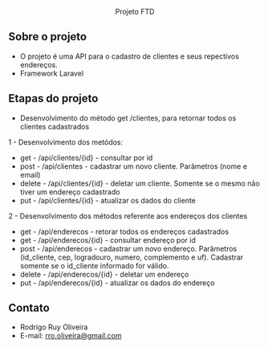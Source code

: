 <p align="center">Projeto FTD</p>

## Sobre o projeto

 - O projeto é uma API para o cadastro de clientes e seus repectivos endereços.
 - Framework Laravel

## Etapas do projeto

- Desenvolvimento do método get /clientes, para retornar todos os clientes cadastrados
 
1 - Desenvolvimento dos metódos:
- get 	 - /api/clientes/{id} - consultar por id
- post 	 - /api/clientes - cadastrar um novo cliente. Parâmetros (nome e email)
- delete - /api/clientes/{id} - deletar um cliente. Somente se o mesmo não tiver um endereço cadastrado
- put 	 - /api/clientes/{id} - atualizar os dados do cliente

2 - Desenvolvimento dos métodos referente aos endereços dos clientes
- get	 - /api/enderecos - retorar todos os endereços cadastrados
- get 	 - /api/enderecos/{id} - consultar endereço por id
- post 	 - /api/enderecos - cadastrar um novo endereço. Parâmetros (id_cliente, cep, logradouro, numero, complemento e uf). Cadastrar somente se o id_cliente informado for válido.
- delete - /api/enderecos/{id} - deletar um endereço
- put 	 - /api/enderecos/{id} - atualizar os dados do endereço

## Contato

- Rodrigo Ruy Oliveira
- E-mail: rro.oliveira@gmail.com

